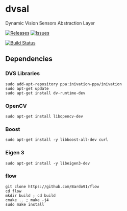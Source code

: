 # dvsal
Dynamic Vision Sensors Abstraction Layer

[![Releases](https://img.shields.io/github/release/mgrova/dvsal.svg)](https://github.com/mgrova/dvsal/releases)  [![Issues](https://img.shields.io/github/issues/mgrova/dvsal.svg)](https://github.com/mgrova/dvsal/issues)

[![Build Status](https://travis-ci.com/mgrova/dvsal.svg?branch=master)](https://travis-ci.com/mgrova/dvsal)

## Dependencies

### DVS Libraries
```
sudo add-apt-repository ppa:inivation-ppa/inivation
sudo apt-get update
sudo apt-get install dv-runtime-dev
```

### OpenCV
```
sudo apt-get install libopencv-dev
```

### Boost
```
sudo apt-get install -y libboost-all-dev curl
```

### Eigen 3
```
sudo apt-get install -y libeigen3-dev
```

### flow
```
git clone https://github.com/Bardo91/flow
cd flow 
mkdir build ; cd build
cmake .. ; make -j4 
sudo make install
```
